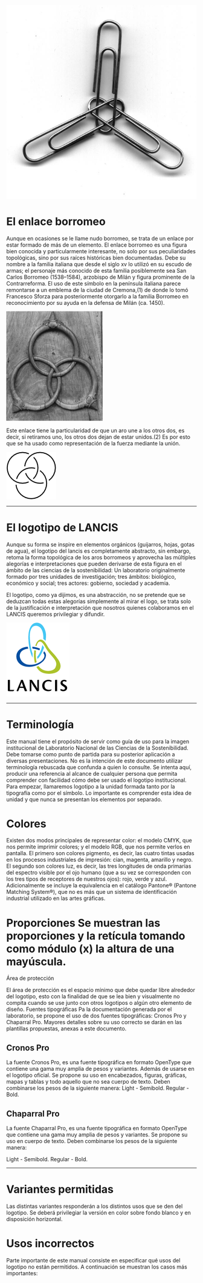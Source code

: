 ![](clip_borromeo.jpg)

# El enlace borromeo

Aunque en ocasiones se le llame nudo borromeo, se trata de un enlace por estar formado de más de un elemento. El enlace borromeo es una figura bien conocida y particularmente interesante, no solo por sus peculiaridades topológicas, sino por sus raíces históricas bien documentadas. Debe su nombre a la familia italiana que desde el siglo xv lo utilizó en su escudo de armas; el personaje más conocido de esta familia posiblemente sea San Carlos Borromeo (1538–1584), arzobispo de Milán y figura prominente de la Contrarreforma. El uso de este símbolo en la península italiana parece remontarse a un emblema de la ciudad de Cremona,(1) de donde lo tomó Francesco Sforza para posteriormente otorgarlo a la familia Borromeo en reconocimiento por su ayuda en la defensa de Milán (ca. 1450).

![](cremona.jpg)



Este enlace tiene la particularidad de que un aro une a los otros dos, es decir, si retiramos uno, los otros dos dejan de estar unidos.(2) Es por esto que se ha usado como representación de la fuerza mediante la unión.


![](enlace_borromeo.gif)

- - -

# El logotipo de LANCIS

Aunque su forma se inspire en elementos orgánicos (guijarros, hojas, gotas de agua), el logotipo del lancis es completamente abstracto, sin embargo, retoma la forma topológica de los aros borromeos y aprovecha las múltiples alegorías e interpretaciones que pueden derivarse de esta figura en el ámbito de las ciencias de la sostenibilidad: Un laboratorio originalmente formado por tres unidades de investigación; tres ámbitos: biológico, económico y social; tres actores: gobierno, sociedad y academia.


El logotipo, como ya dijimos, es una abstracción, no se pretende que se deduzcan todas estas alegorías simplemente al mirar el logo, se trata solo de la justificación e interpretación que nosotros quienes colaboramos en el LANCIS queremos privilegiar y difundir.

![](logo_lancis_chico.png)

- - -

# Terminología


Este manual tiene el propósito de servir como guía de uso para la imagen institucional de Laboratorio Nacional de las Ciencias de la Sostenibilidad. Debe tomarse como punto de partida para su posterior aplicación a diversas presentaciones.
 No es la intención de este documento utilizar terminología rebuscada que confunda a quien lo consulte. Se intenta aquí, producir una referencia al alcance de cualquier persona que permita comprender con facilidad cómo debe ser usado el logotipo institucional.
 Para empezar, llamaremos logotipo a la unidad formada tanto por la tipografía como por el símbolo. Lo importante es comprender esta idea de unidad y que nunca se presentan los elementos por separado.



# Colores


Existen dos modos principales de representar color: el modelo CMYK, que nos permite imprimir colores; y el modelo RGB, que nos permite verlos en pantalla. El primero son colores pigmento, es decir, las cuatro tintas usadas en los procesos industriales de impresión: cian, magenta, amarillo y negro. El segundo son colores luz, es decir, las tres longitudes de onda primarias del espectro visible por el ojo humano (que a su vez se corresponden con los tres tipos de receptores de nuestros ojos): rojo, verde y azul.
Adicionalmente se incluye la equivalencia en el catálogo Pantone® (Pantone Matching System®), que no es más que un sistema de identificación industrial utilizado en las artes gráficas.
# Proporciones Se muestran las proporciones y la retícula tomando como módulo (x) la altura de una mayúscula.
 Área de protección

El área de protección es el espacio mínimo que debe quedar libre alrededor del logotipo, esto con la finalidad de que se lea bien y visualmente no compita cuando se use junto con otros logotipos o algún otro elemento de diseño.
Fuentes tipográficas Pa la documentación generada por el laboratorio, se propone el uso de dos fuentes tipográficas: Cronos Pro y Chaparral Pro. Mayores detalles sobre su uso correcto se darán en las plantillas propuestas, anexas a este documento.


## Cronos Pro

La fuente Cronos Pro, es una fuente tipográfica en formato OpenType que contiene una gama muy amplia de pesos y variantes. Además de usarse en el logotipo oficial. Se propone su uso en encabezados, figuras, gráficas, mapas y tablas y todo aquello que no sea cuerpo de texto. Deben combinarse los pesos de la siguiente manera: Light - Semibold.  Regular - Bold.


## Chaparral Pro


La fuente Chaparral Pro, es una fuente tipográfica en formato OpenType que contiene una gama muy amplia de pesos y variantes. Se propone su uso en cuerpo de texto. Deben combinarse los pesos de la siguiente manera:

Light - Semibold.  Regular - Bold.


- - -



# Variantes permitidas


Las distintas variantes responderán a los distintos usos que se den del logotipo. Se deberá privilegiar la versión en color sobre fondo blanco y en disposición horizontal.

# Usos incorrectos

Parte importante de este manual consiste en especificar qué usos del logotipo no están permitidos. A continuación se muestran los casos más importantes:
